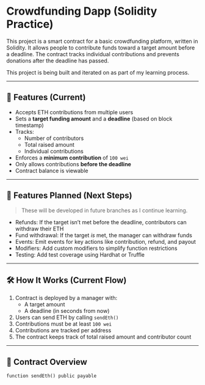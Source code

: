 # Crowdfunding Dapp (Solidity Practice)

This project is a smart contract for a basic crowdfunding platform, written in Solidity. It allows people to contribute funds toward a target amount before a deadline. The contract tracks individual contributions and prevents donations after the deadline has passed.

This project is being built and iterated on as part of my learning process.

---

## 🧠 Features (Current)

- Accepts ETH contributions from multiple users
- Sets a **target funding amount** and a **deadline** (based on block timestamp)
- Tracks:
  - Number of contributors
  - Total raised amount
  - Individual contributions
- Enforces a **minimum contribution** of `100 wei`
- Only allows contributions **before the deadline**
- Contract balance is viewable

---

## 🚧 Features Planned (Next Steps)

> These will be developed in future branches as I continue learning.

- Refunds: If the target isn’t met before the deadline, contributors can withdraw their ETH
- Fund withdrawal: If the target *is* met, the manager can withdraw funds
- Events: Emit events for key actions like contribution, refund, and payout
- Modifiers: Add custom modifiers to simplify function restrictions
- Testing: Add test coverage using Hardhat or Truffle

---

## 🛠️ How It Works (Current Flow)

1. Contract is deployed by a manager with:
   - A target amount
   - A deadline (in seconds from now)
2. Users can send ETH by calling `sendEth()`
3. Contributions must be at least `100 wei`
4. Contributions are tracked per address
5. The contract keeps track of total raised amount and contributor count

---

## 📄 Contract Overview

```solidity
function sendEth() public payable
